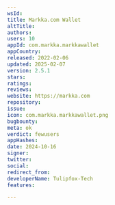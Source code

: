 ```yaml
---
wsId: 
title: Markka.com Wallet
altTitle: 
authors: 
users: 10
appId: com.markka.markkawallet
appCountry: 
released: 2022-02-06
updated: 2025-02-07
version: 2.5.1
stars: 
ratings: 
reviews: 
website: https://markka.com
repository: 
issue: 
icon: com.markka.markkawallet.png
bugbounty: 
meta: ok
verdict: fewusers
appHashes: 
date: 2024-10-16
signer: 
twitter: 
social: 
redirect_from: 
developerName: Tulipfox-Tech
features: 

---
```


